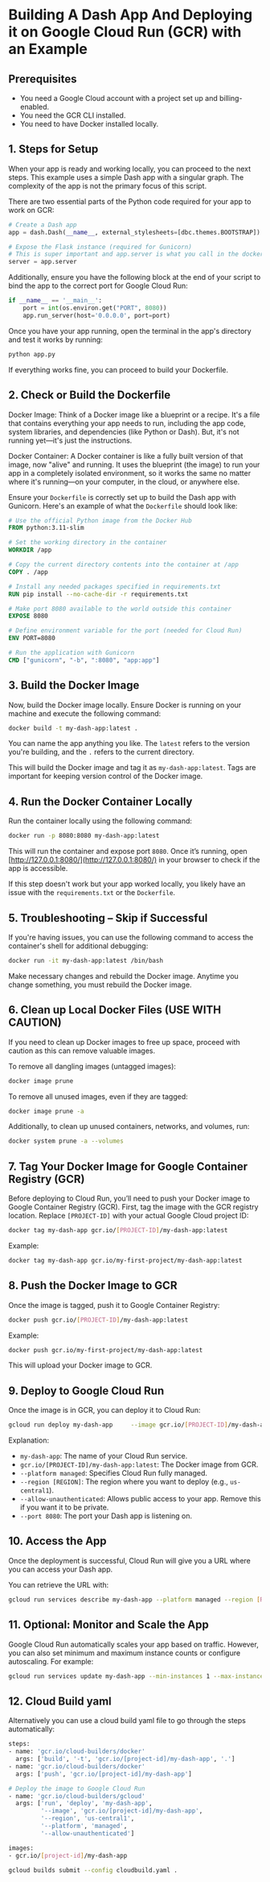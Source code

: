 
# Building A Dash App And Deploying it on Google Cloud Run (GCR) with an Example

## Prerequisites

- You need a Google Cloud account with a project set up and billing-enabled.
- You need the GCR CLI installed.
- You need to have Docker installed locally.

## 1. Steps for Setup

When your app is ready and working locally, you can proceed to the next steps. This example uses a simple Dash app with a singular graph. The complexity of the app is not the primary focus of this script.

There are two essential parts of the Python code required for your app to work on GCR:

```python
# Create a Dash app
app = dash.Dash(__name__, external_stylesheets=[dbc.themes.BOOTSTRAP])

# Expose the Flask instance (required for Gunicorn)
# This is super important and app.server is what you call in the docker
server = app.server
```

Additionally, ensure you have the following block at the end of your script to bind the app to the correct port for Google Cloud Run:

```python
if __name__ == '__main__':
    port = int(os.environ.get("PORT", 8080))
    app.run_server(host='0.0.0.0', port=port)
```

Once you have your app running, open the terminal in the app's directory and test it works by running:

```bash
python app.py
```

If everything works fine, you can proceed to build your Dockerfile.

## 2. Check or Build the Dockerfile

Docker Image: Think of a Docker image like a blueprint or a recipe. It's a file that contains everything your app needs to run, including the app code, system libraries, and dependencies (like Python or Dash). But, it's not running yet—it's just the instructions.

Docker Container: A Docker container is like a fully built version of that image, now "alive" and running. It uses the blueprint (the image) to run your app in a completely isolated environment, so it works the same no matter where it's running—on your computer, in the cloud, or anywhere else.

Ensure your `Dockerfile` is correctly set up to build the Dash app with Gunicorn. Here's an example of what the `Dockerfile` should look like:

```Dockerfile
# Use the official Python image from the Docker Hub
FROM python:3.11-slim

# Set the working directory in the container
WORKDIR /app

# Copy the current directory contents into the container at /app
COPY . /app

# Install any needed packages specified in requirements.txt
RUN pip install --no-cache-dir -r requirements.txt

# Make port 8080 available to the world outside this container
EXPOSE 8080

# Define environment variable for the port (needed for Cloud Run)
ENV PORT=8080

# Run the application with Gunicorn
CMD ["gunicorn", "-b", ":8080", "app:app"]
```

## 3. Build the Docker Image

Now, build the Docker image locally. Ensure Docker is running on your machine and execute the following command:

```bash
docker build -t my-dash-app:latest .
```

You can name the app anything you like. The `latest` refers to the version you're building, and the `.` refers to the current directory.

This will build the Docker image and tag it as `my-dash-app:latest`. Tags are important for keeping version control of the Docker image.

## 4. Run the Docker Container Locally

Run the container locally using the following command:

```bash
docker run -p 8080:8080 my-dash-app:latest
```

This will run the container and expose port `8080`. Once it’s running, open [http://127.0.0.1:8080/](http://127.0.0.1:8080/) in your browser to check if the app is accessible.

If this step doesn't work but your app worked locally, you likely have an issue with the `requirements.txt` or the `Dockerfile`.

## 5. Troubleshooting – Skip if Successful

If you're having issues, you can use the following command to access the container's shell for additional debugging:

```bash
docker run -it my-dash-app:latest /bin/bash
```

Make necessary changes and rebuild the Docker image. Anytime you change something, you must rebuild the Docker image.

## 6. Clean up Local Docker Files (USE WITH CAUTION)

If you need to clean up Docker images to free up space, proceed with caution as this can remove valuable images. 

To remove all dangling images (untagged images):

```bash
docker image prune
```

To remove all unused images, even if they are tagged:

```bash
docker image prune -a
```

Additionally, to clean up unused containers, networks, and volumes, run:

```bash
docker system prune -a --volumes
```

## 7. Tag Your Docker Image for Google Container Registry (GCR)

Before deploying to Cloud Run, you’ll need to push your Docker image to Google Container Registry (GCR). First, tag the image with the GCR registry location. Replace `[PROJECT-ID]` with your actual Google Cloud project ID:

```bash
docker tag my-dash-app gcr.io/[PROJECT-ID]/my-dash-app:latest
```

Example:

```bash
docker tag my-dash-app gcr.io/my-first-project/my-dash-app:latest
```

## 8. Push the Docker Image to GCR

Once the image is tagged, push it to Google Container Registry:

```bash
docker push gcr.io/[PROJECT-ID]/my-dash-app:latest
```

Example:

```bash
docker push gcr.io/my-first-project/my-dash-app:latest
```

This will upload your Docker image to GCR.

## 9. Deploy to Google Cloud Run

Once the image is in GCR, you can deploy it to Cloud Run:

```bash
gcloud run deploy my-dash-app     --image gcr.io/[PROJECT-ID]/my-dash-app:latest     --platform managed     --region [REGION]     --allow-unauthenticated     --port 8080
```

Explanation:

- `my-dash-app`: The name of your Cloud Run service.
- `gcr.io/[PROJECT-ID]/my-dash-app:latest`: The Docker image from GCR.
- `--platform managed`: Specifies Cloud Run fully managed.
- `--region [REGION]`: The region where you want to deploy (e.g., `us-central1`).
- `--allow-unauthenticated`: Allows public access to your app. Remove this if you want it to be private.
- `--port 8080`: The port your Dash app is listening on.

## 10. Access the App

Once the deployment is successful, Cloud Run will give you a URL where you can access your Dash app.

You can retrieve the URL with:

```bash
gcloud run services describe my-dash-app --platform managed --region [REGION] --format 'value(status.url)'
```

## 11. Optional: Monitor and Scale the App

Google Cloud Run automatically scales your app based on traffic. However, you can also set minimum and maximum instance counts or configure autoscaling. For example:

```bash
gcloud run services update my-dash-app --min-instances 1 --max-instances 10
```

## 12. Cloud Build yaml

Alternatively you can use a cloud build yaml file to go through the steps automatically:

```bash
steps:
- name: 'gcr.io/cloud-builders/docker'
  args: ['build', '-t', 'gcr.io/[project-id]/my-dash-app', '.']
- name: 'gcr.io/cloud-builders/docker'
  args: ['push', 'gcr.io/[project-id]/my-dash-app']

# Deploy the image to Google Cloud Run
- name: 'gcr.io/cloud-builders/gcloud'
  args: ['run', 'deploy', 'my-dash-app',
         '--image', 'gcr.io/[project-id]/my-dash-app',
         '--region', 'us-central1',
         '--platform', 'managed',
         '--allow-unauthenticated']

images:
- gcr.io/[project-id]/my-dash-app
```

```bash
gcloud builds submit --config cloudbuild.yaml .
```
